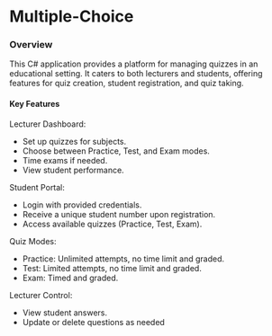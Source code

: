 # Multiple-Choice
### Overview

This C# application provides a platform for managing quizzes in an educational setting. It caters to both lecturers and students, offering features for quiz creation, 
student registration, and quiz taking.

#### Key Features

Lecturer Dashboard:

- Set up quizzes for subjects.
- Choose between Practice, Test, and Exam modes.
- Time exams if needed.
- View student performance.

Student Portal:

- Login with provided credentials.
- Receive a unique student number upon registration.
- Access available quizzes (Practice, Test, Exam).

Quiz Modes:

- Practice: Unlimited attempts, no time limit and graded.
- Test: Limited attempts, no time limit and graded.
- Exam: Timed and graded.

Lecturer Control:

- View student answers.
- Update or delete questions as needed
